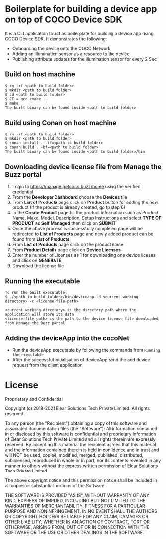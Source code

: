 # Boilerplate for building a device app on top of COCO Device SDK

It is a CLI application to act as boilerplate for building a device app using COCO Device SDK. It demonstrates the following:
- Onboarding the device onto the COCO Network
- Adding an illumination sensor as a resource to the device
- Publishing attribute updates for the illumination sensor for every 2 Sec

## Build on host machine
```
$ rm -rf <path to build folder>
$ mkdir <path to build folder>
$ cd <path to build folder>
$ CC = gcc cmake ..
$ make
The built binary can be found inside <path to build folder>
```

## Build using Conan on host machine
```
$ rm -rf <path to build folder>
$ mkdir <path to build folder>
$ conan install . -if=<path to build folder>
$ conan build . -bf=<path to build folder>
The built binary can be found inside <path to build folder>/bin
```

## Downloading device license file from Manage the Buzz portal
1. Login to https://manage.getcoco.buzz/home using the verified credential
2. From the **Developer Dashboard** choose the **Devices** tile
3. From **List of Products** page click on **Product** button for adding the new product (If the product is already created, go tp step 6)
4. In the **Create Product** page fill the product information such as Product Name, Make, Model, Description, Setup Instructions and select **TYPE OF PRODUCT** as **Self Managed** then click on **SUBMIT**
5. Once the above process is successfully completed page will be redirected to **List of Products** page and newly added product can be found from **List of Products**
6. From **List of Products** page click on the product name
7. From **Product Details** page click on **Device Licenses**
8. Enter the number of Licenses as 1 for downloading one device liceses and click on **GENERATE**
9. Download the license file

## Running the executable
```
To run the built executable:
$ ./<path to build folder>/bin/deviceapp -d <current-working-directory> -c <license-file-path>

<current-working-directory> is the directory path where the application will store its data
<license-file-path> is the path to the device license file downloaded from Manage the Buzz portal
```
## Adding the deviceApp into the cocoNet
- Run the deviceApp executable by following the commands from ``Running the executable ``
- After the successful initialisation of deviceApp send the add device request from the client application

License
==========
Proprietary and Confidential

Copyright (c) 2018-2021 Elear Solutions Tech Private Limited. All rights reserved.

To any person (the "Recipient") obtaining a copy of this software and
associated documentation files (the "Software"):
All information contained in or disclosed by this software is confidential
and proprietary information of Elear Solutions Tech Private Limited and all
rights therein are expressly reserved. By accepting this material the
recipient agrees that this material and the information contained therein is
held in confidence and in trust and will NOT be used, copied, modified,
merged, published, distributed, sublicensed, reproduced in whole or in part,
nor its contents revealed in any manner to others without the express
written permission of Elear Solutions Tech Private Limited.

The above copyright notice and this permission notice shall be included in all
copies or substantial portions of the Software.

THE SOFTWARE IS PROVIDED "AS IS", WITHOUT WARRANTY OF ANY KIND, EXPRESS OR
IMPLIED, INCLUDING BUT NOT LIMITED TO THE WARRANTIES OF MERCHANTABILITY,
FITNESS FOR A PARTICULAR PURPOSE AND NONINFRINGEMENT. IN NO EVENT SHALL THE
AUTHORS OR COPYRIGHT HOLDERS BE LIABLE FOR ANY CLAIM, DAMAGES OR OTHER
LIABILITY, WHETHER IN AN ACTION OF CONTRACT, TORT OR OTHERWISE, ARISING FROM,
OUT OF OR IN CONNECTION WITH THE SOFTWARE OR THE USE OR OTHER DEALINGS IN THE
SOFTWARE.

